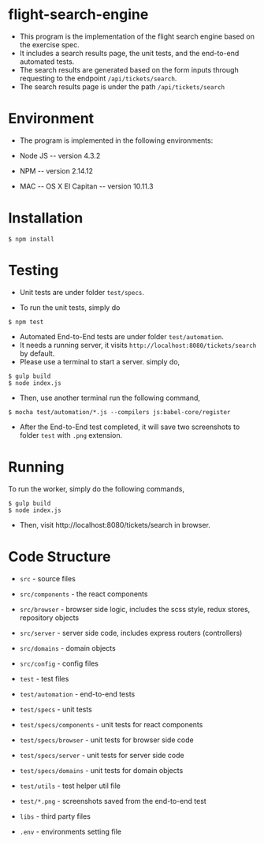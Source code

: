 # flight-search-engine

- This program is the implementation of the flight search engine based on the exercise spec.
- It includes a search results page, the unit tests, and the end-to-end automated tests.
- The search results are generated based on the form inputs through requesting to the endpoint `/api/tickets/search`.
- The search results page is under the path `/api/tickets/search`

# Environment

- The program is implemented in the following environments:

- Node JS -- version 4.3.2
- NPM -- version 2.14.12
- MAC -- OS X EI Capitan -- version 10.11.3

# Installation

```
$ npm install
```

# Testing

- Unit tests are under folder `test/specs`.

- To run the unit tests, simply do

```
$ npm test
```

- Automated End-to-End tests are under folder `test/automation`.
- It needs a running server, it visits `http://localhost:8080/tickets/search` by default.
- Please use a terminal to start a server. simply do,

```
$ gulp build
$ node index.js
```

- Then, use another terminal run the following command,

```
$ mocha test/automation/*.js --compilers js:babel-core/register
```

- After the End-to-End test completed, it will save two screenshots to folder `test` with `.png` extension.

# Running

To run the worker, simply do the following commands,

```
$ gulp build
$ node index.js
```
- Then, visit http://localhost:8080/tickets/search in browser.

# Code Structure

- `src` - source files
- `src/components` - the react components
- `src/browser` - browser side logic, includes the scss style, redux stores, repository objects
- `src/server` - server side code, includes express routers (controllers)
- `src/domains` - domain objects
- `src/config` - config files

- `test` - test files
- `test/automation` - end-to-end tests
- `test/specs` - unit tests
- `test/specs/components` - unit tests for react components
- `test/specs/browser` - unit tests for browser side code
- `test/specs/server` - unit tests for server side code
- `test/specs/domains` - unit tests for domain objects
- `test/utils` - test helper util file
- `test/*.png` - screenshots saved from the end-to-end test

- `libs` - third party files
- `.env` - environments setting file
